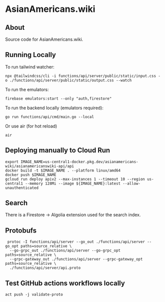 # AsianAmericans.wiki

## About

Source code for AsianAmericans.wiki.

## Running Locally

To run tailwind watcher:

```shell
npx @tailwindcss/cli -i functions/api/server/public/static/input.css -o ./functions/api/server/public/static/output.css --watch
```

To run the emulators:

```shell
firebase emulators:start --only "auth,firestore"
```

To run the backend locally (emulators required):

```shell
go run functions/api/cmd/main.go --local
```

Or use air (for hot reload)

```shell
air
```

## Deploying manually to Cloud Run

```shell
export IMAGE_NAME=us-central1-docker.pkg.dev/asianamericans-wiki/asianamericanswiki-api/api
docker build -t $IMAGE_NAME . --platform linux/amd64
docker push $IMAGE_NAME
gcloud run deploy apiv2 --max-instances 1 --timeout 10 --region us-central1 --memory 128Mi --image ${IMAGE_NAME}:latest --allow-unauthenticated
```


## Search

There is a Firestore -> Algolia extension used for the search index.

## Protobufs

```shell
 protoc -I functions/api/server --go_out ./functions/api/server --go_opt paths=source_relative \
  --go-grpc_out ./functions/api/server --go-grpc_opt paths=source_relative \
  --grpc-gateway_out ./functions/api/server --grpc-gateway_opt paths=source_relative \
  ./functions/api/server/api.proto
```

## Test GitHub actions workflows locally

```shell
act push -j validate-proto
```
